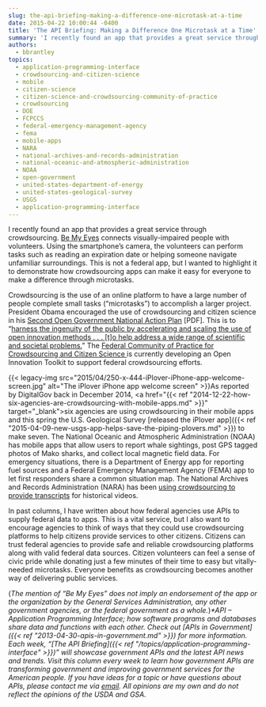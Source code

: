 ```yaml
---
slug: the-api-briefing-making-a-difference-one-microtask-at-a-time
date: 2015-04-22 10:00:44 -0400
title: 'The API Briefing: Making a Difference One Microtask at a Time'
summary: 'I recently found an app that provides a great service through crowdsourcing. Be My Eyes connects visually-impaired people with volunteers. Using the smartphone’s camera, the volunteers can perform tasks such as reading an expiration date or helping someone navigate unfamiliar surroundings. This is not a federal app, but I wanted to highlight it to demonstrate how'
authors:
  - bbrantley
topics:
  - application-programming-interface
  - crowdsourcing-and-citizen-science
  - mobile
  - citizen-science
  - citizen-science-and-crowdsourcing-community-of-practice
  - crowdsourcing
  - DOE
  - FCPCCS
  - federal-emergency-management-agency
  - fema
  - mobile-apps
  - NARA
  - national-archives-and-records-administration
  - national-oceanic-and-atmospheric-administration
  - NOAA
  - open-government
  - united-states-department-of-energy
  - united-states-geological-survey
  - USGS
  - application-programming-interface
---
```


I recently found an app that provides a great service through crowdsourcing. <a href="http://www.bemyeyes.org/" target="_blank">Be My Eyes</a> connects visually-impaired people with volunteers. Using the smartphone’s camera, the volunteers can perform tasks such as reading an expiration date or helping someone navigate unfamiliar surroundings. This is not a federal app, but I wanted to highlight it to demonstrate how crowdsourcing apps can make it easy for everyone to make a difference through microtasks.

Crowdsourcing is the use of an online platform to have a large number of people complete small tasks (“microtasks”) to accomplish a larger project. President Obama encouraged the use of crowdsourcing and citizen science in his <a href="https://www.whitehouse.gov/sites/default/files/docs/us_national_action_plan_6p.pdf" target="_blank">Second Open Government National Action Plan</a> [PDF]. This is to “<a href="https://www.whitehouse.gov/blog/2014/12/02/designing-citizen-science-and-crowdsourcing-toolkit-federal-government" target="_blank">harness the ingenuity of the public by accelerating and scaling the use of open innovation methods . . . [t]o help address a wide range of scientific and societal problems.</a>” The <a href="http://www2.epa.gov/innovation/federal-community-practice-crowdsourcing-and-citizen-science" target="_blank">Federal Community of Practice for Crowdsourcing and Citizen Science </a>is currently developing an Open Innovation Toolkit to support federal crowdsourcing efforts.

{{< legacy-img src="2015/04/250-x-444-iPlover-iPhone-app-welcome-screen.jpg" alt="The iPlover iPhone app welcome screen" >}}As reported by DigitalGov back in December 2014, <a href="{{< ref "2014-12-22-how-six-agencies-are-crowdsourcing-with-mobile-apps.md" >}}" target="_blank">six agencies are using crowdsourcing in their mobile apps</a> and this spring the U.S. Geological Survey [released the iPlover app]({{< ref "2015-04-09-new-usgs-app-helps-save-the-piping-plovers.md" >}}) to make seven. The National Oceanic and Atmospheric Administration (NOAA) has mobile apps that allow users to report whale sightings, post GPS tagged photos of Mako sharks, and collect local magnetic field data. For emergency situations, there is a Department of Energy app for reporting fuel sources and a Federal Emergency Management Agency (FEMA) app to let first responders share a common situation map. The National Archives and Records Administration (NARA) has been <a href="http://blogs.archives.gov/online-public-access/?p=9397" target="_blank">using crowdsourcing to provide transcripts</a> for historical videos.

In past columns, I have written about how federal agencies use APIs to supply federal data to apps. This is a vital service, but I also want to encourage agencies to think of ways that they could use crowdsourcing platforms to help citizens provide services to other citizens. Citizens can trust federal agencies to provide safe and reliable crowdsourcing platforms along with valid federal data sources. Citizen volunteers can feel a sense of civic pride while donating just a few minutes of their time to easy but vitally-needed microtasks. Everyone benefits as crowdsourcing becomes another way of delivering public services.

(_The mention of “Be My Eyes” does not imply an endorsement of the app or the organization by the General Services Administration, any other government agencies, or the federal government as a whole._)_*API – Application Programming Interface; how software programs and databases share data and functions with each other. Check out [APIs in Government]({{< ref "2013-04-30-apis-in-government.md" >}}) for more information._
_Each week, “[The API Briefing]({{< ref "/topics/application-programming-interface" >}})” will showcase government APIs and the latest API news and trends. Visit this column every week to learn how government APIs are transforming government and improving government services for the American people. If you have ideas for a topic or have questions about APIs, please contact me via [email](mailto:bill@billbrantley.com). All opinions are my own and do not reflect the opinions of the USDA and GSA._